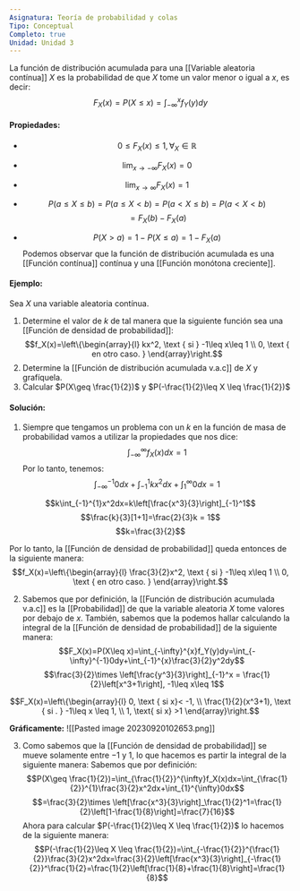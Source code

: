 ```yaml
---
Asignatura: Teoría de probabilidad y colas
Tipo: Conceptual
Completo: true
Unidad: Unidad 3
---
```

La función de distribución acumulada para una [[Variable aleatoria contínua]] $X$ es la probabilidad de que $X$ tome un valor menor o igual a $x$, es decir:
$$F_X(x)=P(X\leq x) = \int_{-\infty}^{x}f_Y(y)dy$$

#### Propiedades:

- $$0\leq F_X(x)\leq 1,   \forall _X \in \mathbb R$$
- $$\lim_{x\to -\infty}F_X(x)=0$$
- $$\lim_{x\to \infty} F_X(x)=1$$
- $$P(a\leq X \leq b)=P(a\leq X < b)=P(a<X\leq b)=P(a<X<b)$$
$$=F_X(b)-F_X(a)$$

- $$P(X>a)=1 -P(X\leq a)=1-F_X(a)$$
Podemos observar que la función de distribución acumulada es una [[Función contínua]] contínua y una [[Función monótona creciente]]. 


#### Ejemplo:
Sea $X$ una variable aleatoria contínua.

1. Determine el valor de $k$ de tal manera que la siguiente función sea una [[Función de densidad de probabilidad]]:
$$f_X(x)=\left\{\begin{array}{l}
kx^2, \text { si } -1\leq x\leq 1 \\
0, \text { en otro caso. }
\end{array}\right.$$
2. Determine la [[Función de distribución acumulada v.a.c]] de $X$ y grafíquela.
3. Calcular $P(X\geq \frac{1}{2})$ y $P(-\frac{1}{2}\leq X \leq \frac{1}{2})$

#### Solución:
1. Siempre que tengamos un problema con un $k$ en la función de masa de probabilidad vamos a utilizar la propiedades que nos dice:
$$\int_{-\infty}^{\infty}f_X(x)dx=1$$
	Por lo tanto, tenemos: 
	$$\int_{-\infty}^{-1}0dx+\int_{-1}^{1}kx^2dx+\int_{1}^{\infty}0dx=1$$

$$k\int_{-1}^{1}x^2dx=k\left[\frac{x^3}{3}\right]_{-1}^1$$
$$\frac{k}{3}[1+1]=\frac{2}{3}k = 1$$
$$k=\frac{3}{2}$$

Por lo tanto, la [[Función de densidad de probabilidad]] queda entonces de la siguiente manera:
$$f_X(x)=\left\{\begin{array}{l}
\frac{3}{2}x^2, \text { si } -1\leq x\leq 1 \\
0, \text { en otro caso. }
\end{array}\right.$$

2. Sabemos que por definición, la [[Función de distribución acumulada v.a.c]] es la [[Probabilidad]] de que la variable aleatoria $X$ tome valores por debajo de $x$. También, sabemos que la podemos hallar calculando la integral de la [[Función de densidad de probabilidad]] de la siguiente manera:
$$F_X(x)=P(X\leq x)=\int_{-\infty}^{x}f_Y(y)dy=\int_{-\infty}^{-1}0dy+\int_{-1}^{x}\frac{3}{2}y^2dy$$
$$\frac{3}{2}\times \left[\frac{y^3}{3}\right]_{-1}^x = \frac{1}{2}\left[x^3+1\right], -1\leq x\leq 1$$


$$F_X(x)=\left\{\begin{array}{l}
0, \text { si x}< -1, \\
\frac{1}{2}(x^3+1), \text { si . } -1\leq x \leq 1, \\
1, \text{ si x} >1
\end{array}\right.$$

**Gráficamente:**
![[Pasted image 20230920102653.png]]

3. Como sabemos que la [[Función de densidad de probabilidad]] se mueve solamente entre $-1$ y $1$, lo que hacemos es partir la integral de la siguiente manera:
	Sabemos que por definición:
	$$P(X\geq \frac{1}{2})=\int_{\frac{1}{2}}^{\infty}f_X(x)dx=\int_{\frac{1}{2}}^{1}\frac{3}{2}x^2dx+\int_{1}^{\infty}0dx$$
	$$=\frac{3}{2}\times \left[\frac{x^3}{3}\right]_\frac{1}{2}^1=\frac{1}{2}\left[1-\frac{1}{8}\right]=\frac{7}{16}$$
	Ahora para calcular $P(-\frac{1}{2}\leq X \leq \frac{1}{2})$ lo hacemos de la siguiente manera:
	$$P(-\frac{1}{2}\leq X \leq \frac{1}{2})=\int_{-\frac{1}{2}}^{\frac{1}{2}}\frac{3}{2}x^2dx=\frac{3}{2}\left[\frac{x^3}{3}\right]_{-\frac{1}{2}}^\frac{1}{2}=\frac{1}{2}\left[\frac{1}{8}+\frac{1}{8}\right]=\frac{1}{8}$$
	